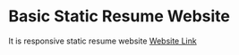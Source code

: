 # Basic Static Resume Website

It is responsive static resume website 
[Website Link](https://loving-knuth-fb7a47.netlify.app/)

